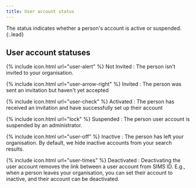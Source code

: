 ```yaml
---
title: User account status
---
```


The status indicates whether a person's account is active or suspended.
{:.lead}

## User account statuses

{% include icon.html url="user-alert" %} Not Invited
: The person isn't invited to your organisation.

{% include icon.html url="user-arrow-right" %} Invited
: The person was sent an invitation but haven't yet accepted

{% include icon.html url="user-check" %} Activated
: The person has received an invitation and have successfully set up their account

{% include icon.html url="lock" %} Suspended
: The person user account is suspended by an administrator.

{% include icon.html url="user-off" %}  Inactive
: The person has left your organisation. By default, we hide inactive accounts from your search results.

{% include icon.html url="user-times" %} Deactivated
: Deactivating the user account removes the link between a user account from SIMS ID. E.g., when a person leaves your organisation, you can set their account to inactive, and their account can be deactivated.